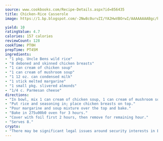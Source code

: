 ```yaml
---
source: www.cookbooks.com/Recipe-Details.aspx?id=856435
title: Chicken-Rice Casserole
image: https://1.bp.blogspot.com/-2Nw8c0urvZI/YA2HwVBOrwI/AAAAAAAABgc/hcoCuYbLRGghREWYfHLERS8jzKEXzVPXwCLcBGAsYHQ/s154/14.png

yield: 10
ratingValue: 4.7
calories: 157 calories
reviewCount: 128
cookTime: PT0H
prepTime: PT45M
ingredients:
- "1 pkg. Uncle Bens wild rice"
- "8 deboned and skinned chicken breasts"
- "1 can cream of chicken soup"
- "1 can cream of mushroom soup"
- "1 12 oz. can condensed milk"
- "1 stick melted margarine"
- "1 small pkg. slivered almonds"
- "1/4 c. Parmesan cheese"
directions:
- "In bowl, mix 1 can cream of chicken soup, 1 can cream of mushroom soup, 1 can condensed milk and melted oleo margarine. Spray a 9 x 13-inch baking dish."
- "Put rice and seasoning in; place chicken breasts on top."
- "Pour margarine and soup mixture over the top and bake."
- "Bake in 275u00b0 oven for 3 hours."
- "Cover with foil first 2 hours, then remove for remaining hour."
- "Serves 8."
crypto:
- "There may be significant legal issues around security interests in Bitcoin."
---
```

